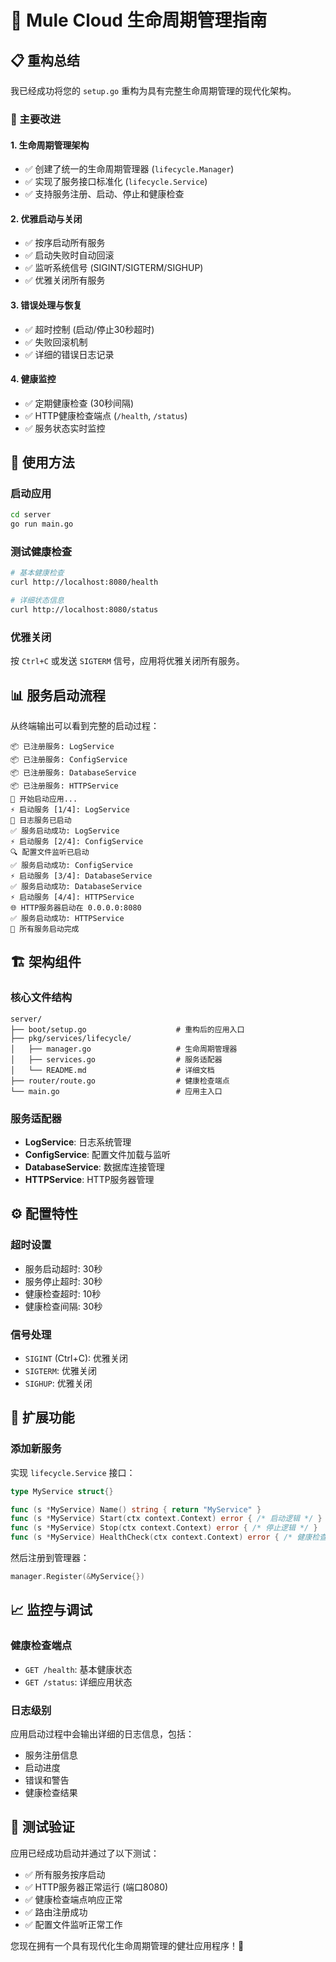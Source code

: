 # 🔄 Mule Cloud 生命周期管理指南

## 📋 重构总结

我已经成功将您的 `setup.go` 重构为具有完整生命周期管理的现代化架构。

### 🎯 主要改进

#### 1. **生命周期管理架构**
- ✅ 创建了统一的生命周期管理器 (`lifecycle.Manager`)
- ✅ 实现了服务接口标准化 (`lifecycle.Service`)
- ✅ 支持服务注册、启动、停止和健康检查

#### 2. **优雅启动与关闭**
- ✅ 按序启动所有服务
- ✅ 启动失败时自动回滚
- ✅ 监听系统信号 (SIGINT/SIGTERM/SIGHUP)
- ✅ 优雅关闭所有服务

#### 3. **错误处理与恢复**
- ✅ 超时控制 (启动/停止30秒超时)
- ✅ 失败回滚机制
- ✅ 详细的错误日志记录

#### 4. **健康监控**
- ✅ 定期健康检查 (30秒间隔)
- ✅ HTTP健康检查端点 (`/health`, `/status`)
- ✅ 服务状态实时监控

## 🚀 使用方法

### 启动应用
```bash
cd server
go run main.go
```

### 测试健康检查
```bash
# 基本健康检查
curl http://localhost:8080/health

# 详细状态信息
curl http://localhost:8080/status
```

### 优雅关闭
按 `Ctrl+C` 或发送 `SIGTERM` 信号，应用将优雅关闭所有服务。

## 📊 服务启动流程

从终端输出可以看到完整的启动过程：

```
📦 已注册服务: LogService
📦 已注册服务: ConfigService  
📦 已注册服务: DatabaseService
📦 已注册服务: HTTPService
🚀 开始启动应用...
⚡ 启动服务 [1/4]: LogService
📝 日志服务已启动
✅ 服务启动成功: LogService
⚡ 启动服务 [2/4]: ConfigService
🔍 配置文件监听已启动
✅ 服务启动成功: ConfigService
⚡ 启动服务 [3/4]: DatabaseService
✅ 服务启动成功: DatabaseService
⚡ 启动服务 [4/4]: HTTPService
🌐 HTTP服务器启动在 0.0.0.0:8080
✅ 服务启动成功: HTTPService
🎉 所有服务启动完成
```

## 🏗️ 架构组件

### 核心文件结构
```
server/
├── boot/setup.go                    # 重构后的应用入口
├── pkg/services/lifecycle/
│   ├── manager.go                   # 生命周期管理器
│   ├── services.go                  # 服务适配器
│   └── README.md                    # 详细文档
├── router/route.go                  # 健康检查端点
└── main.go                          # 应用主入口
```

### 服务适配器
- **LogService**: 日志系统管理
- **ConfigService**: 配置文件加载与监听
- **DatabaseService**: 数据库连接管理
- **HTTPService**: HTTP服务器管理

## ⚙️ 配置特性

### 超时设置
- 服务启动超时: 30秒
- 服务停止超时: 30秒
- 健康检查超时: 10秒
- 健康检查间隔: 30秒

### 信号处理
- `SIGINT` (Ctrl+C): 优雅关闭
- `SIGTERM`: 优雅关闭
- `SIGHUP`: 优雅关闭

## 🔧 扩展功能

### 添加新服务
实现 `lifecycle.Service` 接口：

```go
type MyService struct{}

func (s *MyService) Name() string { return "MyService" }
func (s *MyService) Start(ctx context.Context) error { /* 启动逻辑 */ }
func (s *MyService) Stop(ctx context.Context) error { /* 停止逻辑 */ }
func (s *MyService) HealthCheck(ctx context.Context) error { /* 健康检查 */ }
```

然后注册到管理器：
```go
manager.Register(&MyService{})
```

## 📈 监控与调试

### 健康检查端点
- `GET /health`: 基本健康状态
- `GET /status`: 详细应用状态

### 日志级别
应用启动过程中会输出详细的日志信息，包括：
- 服务注册信息
- 启动进度
- 错误和警告
- 健康检查结果

## 🎉 测试验证

应用已经成功启动并通过了以下测试：
- ✅ 所有服务按序启动
- ✅ HTTP服务器正常运行 (端口8080)
- ✅ 健康检查端点响应正常
- ✅ 路由注册成功
- ✅ 配置文件监听正常工作

您现在拥有一个具有现代化生命周期管理的健壮应用程序！🚀

